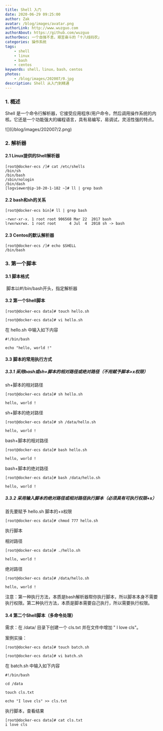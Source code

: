 ```yaml
---
title: Shell 入门
date: 2020-06-29 09:25:00
author: Zak
avatar: /blog/images/avatar.png
authorLink: http://www.wuzguo.com
authorAbout: https://github.com/wuzguo
authorDesc: 一个自强不息，艰苦奋斗的「十八线码农」
categories: 操作系统
tags: 
	- shell
	- linux
	- bash
	- centos
keywords: shell，linux，bash，centos
photos:
	- /blog/images/202007/0.jpg
description: Shell 从入门到精通
---
```


### 1. 概述

Shell 是一个命令行解析器，它接受应用程序/用户命令，然后调用操作系统的内核。它还是一个功能强大的编程语言，具有易编写，易调试，灵活性强的特点。

![]((/blog/images/202007/2.png)

### 2. 解析器

#### 2.1 Linux提供的Shell解析器

```shell
[root@docker-ecs /]# cat /etc/shells
/bin/sh
/bin/bash
/sbin/nologin
/bin/dash
[logviewer@ip-10-20-1-182 ~]# ll | grep bash
```

#### 2.2 bash和sh的关系

```shell
[root@docker-ecs bin]# ll | grep bash

-rwxr-xr-x. 1 root root 906568 Mar 22  2017 bash
lrwxrwxrwx. 1 root root      4 Jul  4  2018 sh -> bash
```

#### 2.3 Centos的默认解析器

```shell
[root@docker-ecs /]# echo $SHELL
/bin/bash
```

### 3. 第一个脚本

#### 3.1 脚本格式

​	脚本以#!/bin/bash开头，指定解析器

#### 3.2 第一个Shell脚本

```shell
[root@docker-ecs data]# touch hello.sh

[root@docker-ecs data]# vi hello.sh
```

在 hello.sh 中输入如下内容

```shell
#!/bin/bash

echo "hello, world !"
```

#### 3.3 脚本的常用执行方式

##### 3.3.1 采用bash或sh+脚本的相对路径或绝对路径（不用赋予脚本+x权限）

sh+脚本的相对路径

```shell
[root@docker-ecs data]# sh hello.sh

hello, world !
```

sh+脚本的绝对路径

```shell
[root@docker-ecs data]# sh /data/hello.sh 

hello, world !
```

bash+脚本的相对路径

```shell
[root@docker-ecs data]# bash hello.sh 

hello, world !
```

bash+脚本的绝对路径

```shell
[root@docker-ecs data]# bash /data/hello.sh 

hello, world !
```

##### 3.3.2 采用输入脚本的绝对路径或相对路径执行脚本（必须具有可执行权限+x）

首先要赋予 hello.sh 脚本的+x权限

```shell
[root@docker-ecs data]# chmod 777 hello.sh
```

执行脚本

相对路径

```shell
[root@docker-ecs data]# ./hello.sh 

hello, world !
```

绝对路径

```shell
[root@docker-ecs data]# /data/hello.sh 

hello, world !
```

注意：第一种执行方法，本质是bash解析器帮你执行脚本，所以脚本本身不需要执行权限。第二种执行方法，本质是脚本需要自己执行，所以需要执行权限。

#### 3.4 第二个Shell脚本（多命令处理）

需求：在 /data/ 目录下创建一个 cls.txt 并在文件中增加 " I love cls"。

案例实操：

```shell
[root@docker-ecs data]# touch batch.sh

[root@docker-ecs data]# vi batch.sh
```

在 batch.sh 中输入如下内容

```shell
#!/bin/bash

cd /data

touch cls.txt

echo "I love cls" >> cls.txt
```

执行脚本，查看结果

```shell
[root@docker-ecs data]# cat cls.txt 
i love cls
```